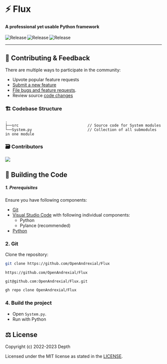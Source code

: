 # ⚡ Flux

#### A professional yet usable Python framework

<p align="center">
  <a title="GitHub Releases" target="_blank" href="https://github.com/OpenAndrexial/Flux/releases">
    <img align="left" src="https://img.shields.io/github/v/release/OpenAndrexial/Flux?include_prereleases" alt="Release" />
  </a>
  <a title="GitHub Releases" target="_blank" href="https://github.com/OpenAndrexial/Flux/releases">
    <img align="left" src="https://img.shields.io/github/downloads/OpenAndrexial/Flux/total" alt="Release" />
  </a>
  <a title="GitHub Releases" target="_blank" href="https://github.com/OpenAndrexial/Flux/releases">
    <img align="left" src="https://img.shields.io/github/repo-size/OpenAndrexial/Flux" alt="Release" />
  </a>
</p>

<br/>

---

<!--## 🎁 Installation

### Via GitHub

See the [releases page](https://github.com/OpenAndrexial/Emerald/releases)

### Building from source
###### ⭐Recommended⭐

This is our preferred method.
See [this section](#-building-the-code)-->

<!--### 📸 Screenshots

<a title="Emerald Screenshot" target="_blank" href="https://github.com/OpenAndrexial/Emerald">
  <img align="left" src="https://user-images.githubusercontent.com/82730163/210150183-fd324c12-5a90-4ffb-964d-c8ccae2c9cee.png" alt="Release" />
</a>-->

<!--###### 📝 This screenshot is from [`redesign`](https://github.com/OpenAndrexial/Emerald/pull/19)-->

## 🦜 Contributing & Feedback

There are multiple ways to participate in the community:

- Upvote popular feature requests
- [Submit a new feature](https://github.com/OpenAndrexial/Flux/pulls)
- [File bugs and feature requests](https://github.com/OpenAndrexial/Flux/issues/new/choose).
- Review source [code changes](https://github.com/OpenAndrexial/Flux/commits)

### 🏗️ Codebase Structure

```
.
├──src                               // Source code for System modules
└──System.py                         // Collection of all submodules in one module
```

### 🗃️ Contributors

<a href="https://github.com/OpenAndrexial/Flux/graphs/contributors">
  <img src="https://contrib.rocks/image?repo=OpenAndrexial/Flux" />
</a>

## 🔨 Building the Code

##### 1. Prerequisites

Ensure you have following components:

- [Git](https://git-scm.com/)
- [Visual Studio Code](https://code.visualstudio.com/) with following individual components:
  - Python
  - Pylance (recommended)
- [Python](https://www.python.org/downloads/)

### 2. Git

Clone the repository:

```bash
git clone https://github.com/OpenAndrexial/Flux
```

```http
https://github.com/OpenAndrexial/Flux
```

```console
git@github.com:OpenAndrexial/Flux.git
```

```bash
gh repo clone OpenAndrexial/Flux
```

### 4. Build the project

- Open `System.py`.
- Run with Python

## ⚖️ License

Copyright (c) 2022-2023 Depth

Licensed under the MIT license as stated in the [LICENSE](LICENSE.md).
